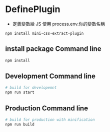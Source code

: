# DefinePlugin
- 定義變數給 JS 使用 process.env.你的變數名稱

```
npm install mini-css-extract-plugin
```

## install package Command line
``` bash
npm install
```

## Development Command line
``` bash
# build for developemnt
npm run start
```

## Production Command line
``` bash
# build for production with minification
npm run build
```
